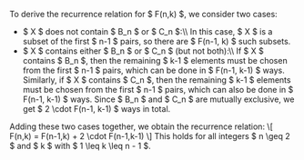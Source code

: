 To derive the recurrence relation for $ F(n,k) $, we consider two cases:
<ul>
<li> $ X $ does not contain $ B_n $ or $ C_n $:\\
In this case, $ X $ is a subset of the first $ n-1 $ pairs, so there are $ F(n-1, k) $ such subsets.
<li> $ X $ contains either $ B_n $ or $ C_n $ (but not both):\\
If $ X $ contains $ B_n $, then the remaining $ k-1 $ elements must be chosen from the first $ n-1 $ pairs, which can be done in $ F(n-1, k-1) $ ways.
Similarly, if $ X $ contains $ C_n $, then the remaining $ k-1 $ elements must be chosen from the first $ n-1 $ pairs, which can also be done in $ F(n-1, k-1) $ ways.
Since $ B_n $ and $ C_n $ are mutually exclusive, we get $ 2 \cdot F(n-1, k-1) $ ways in total.
</ul>
Adding these two cases together, we obtain the recurrence relation:
\[
F(n,k) = F(n-1,k) + 2 \cdot F(n-1,k-1)
\]
This holds for all integers $ n \geq 2 $ and $ k $ with $ 1 \leq k \leq n - 1 $.
